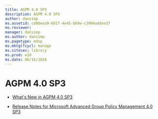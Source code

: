 ```yaml
---
title: AGPM 4.0 SP3
description: AGPM 4.0 SP3
author: dansimp
ms.assetid: cd80eea9-601f-4e45-b89e-c3904addee37
ms.reviewer: 
manager: dansimp
ms.author: dansimp
ms.pagetype: mdop
ms.mktglfcycl: manage
ms.sitesec: library
ms.prod: w10
ms.date: 06/16/2016
---
```



# AGPM 4.0 SP3


-   [What's New in AGPM 4.0 SP3](whats-new-in-agpm-40-sp3.md)

-   [Release Notes for Microsoft Advanced Group Policy Management 4.0 SP3](release-notes-for-microsoft-advanced-group-policy-management-40-sp3.md)